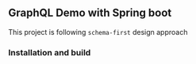 ## GraphQL Demo with Spring boot

This project is following `schema-first` design approach


### Installation and build